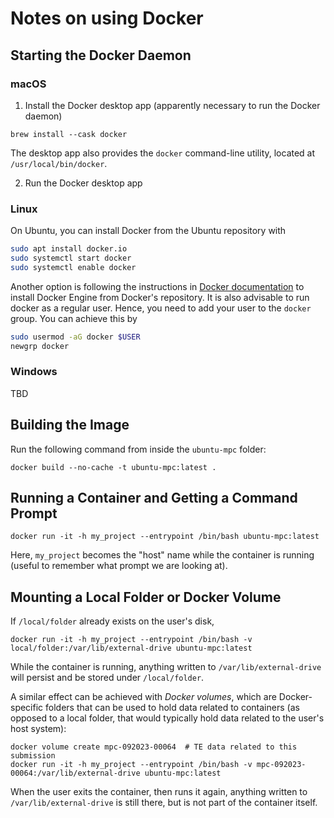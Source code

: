 # Notes on using Docker

## Starting the Docker Daemon

### macOS

1. Install the Docker desktop app (apparently necessary to run the Docker daemon)
```
brew install --cask docker
```
The desktop app also provides the `docker` command-line utility, located at `/usr/local/bin/docker`.

2. Run the Docker desktop app

### Linux

On Ubuntu, you can install Docker from the Ubuntu repository with
```bash
sudo apt install docker.io
sudo systemctl start docker
sudo systemctl enable docker
```
Another option is following the instructions in [Docker
documentation](https://docs.docker.com/engine/install/ubuntu/) to install Docker
Engine from Docker's repository. It is also advisable to run docker as a
regular user. Hence, you need to add your user to the `docker` group. You can
achieve this by
```bash
sudo usermod -aG docker $USER
newgrp docker
```

### Windows

TBD

## Building the Image

Run the following command from inside the `ubuntu-mpc` folder:
```
docker build --no-cache -t ubuntu-mpc:latest .
```

## Running a Container and Getting a Command Prompt

```
docker run -it -h my_project --entrypoint /bin/bash ubuntu-mpc:latest
```

Here, `my_project` becomes the "host" name while the container is running (useful to remember what prompt we are looking at).

## Mounting a Local Folder or Docker Volume

If `/local/folder` already exists on the user's disk,
```
docker run -it -h my_project --entrypoint /bin/bash -v local/folder:/var/lib/external-drive ubuntu-mpc:latest
```

While the container is running, anything written to `/var/lib/external-drive` will persist and be stored under `/local/folder`.

A similar effect can be achieved with *Docker volumes*, which are Docker-specific folders that can be used to hold data related to containers (as opposed to a local folder, that would typically hold data related to the user's host system):

```
docker volume create mpc-092023-00064  # TE data related to this submission
docker run -it -h my_project --entrypoint /bin/bash -v mpc-092023-00064:/var/lib/external-drive ubuntu-mpc:latest
```

When the user exits the container, then runs it again, anything written to `/var/lib/external-drive` is still there, but is not part of the container itself.
